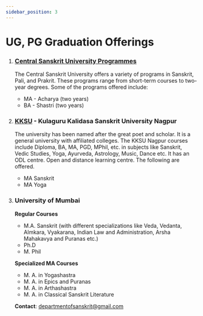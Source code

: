 ```yaml
---
sidebar_position: 3
---
```


# UG, PG Graduation Offerings

1. ### [Central Sanskrit University Programmes](https://sanskrit.nic.in/msp/programmes.php)
    
    The Central Sanskrit University offers a variety of programs in Sanskrit, Pali, and Prakrit. These programs range from short-term courses to two-year degrees. Some of the programs offered include:

    * MA - Acharya (two years)
    * BA - Shastri (two years)
  
1. ### [KKSU](www.kksu.org) - Kulaguru Kalidasa Sanskrit University Nagpur
    The university has been named after the great poet and scholar. It is a general university with affiliated colleges. The KKSU Nagpur courses include Diploma, BA, MA, PGD, MPhil, etc. in subjects like Sanskrit, Vedic Studies, Yoga, Ayurveda, Astrology, Music, Dance etc. It has an ODL centre. Open and distance learning centre. The following are offered.
    * MA Sanskrit
    * MA Yoga

1. ### University of Mumbai
    **Regular Courses**
    * M.A. Sanskrit (with different specializations like Veda, Vedanta, Almkara, Vyakarana, Indian Law and Administration, Arsha Mahakavya and Puranas etc.)
    * Ph.D
    * M. Phil

    **Specialized MA Courses**
    * M. A. in Yogashastra
    * M. A. in Epics and Puranas
    * M. A. in Arthashastra
    * M. A. in Classical Sanskrit Literature

    **Contact**: departmentofsanskrit@gmail.com
